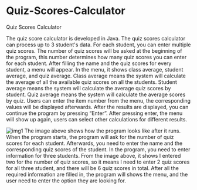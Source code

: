 # Quiz-Scores-Calculator


Quiz Scores Calculator 

The quiz score calculator is developed in Java. The quiz scores calculator can process up to 3 student's data. For each student, you can enter multiple quiz scores. The number of quiz scores will be asked at the beginning of the program, this number determines how many quiz scores you can enter for each student.
After filling the name and the quiz scores for every student, a menu will appear. In the menu, it shows class average, student average, and quiz average. Class average means the system will calculate the average of all the available quiz scores on all the students. Student average means the system will calculate the average quiz scores by student. Quiz average means the system will calculate the average scores by quiz. 
Users can enter the item number from the menu, the corresponding values will be displayed afterwards.
After the results are displayed, you can continue the program by pressing “Enter”. After pressing enter, the menu will show up again, users can select other calculations for different results.



![img1](https://github.com/jefjefhui/Quiz-Scores-Calculator/assets/73283123/b3707943-4b6f-47ca-b177-9519b2b51960)
The image above shows how the program looks like after it runs. When the program starts, the program will ask for the number of quiz scores for each student. Afterwards, you need to enter the name and the corresponding quiz scores of the student. In the program, you need to enter information for three students. From the image above, it shows I entered two for the number of quiz scores, so it means I need to enter 2 quiz scores for all three student, and there will be 6 quiz scores in total. After all the required information are filled in, the program will shows the menu, and the user need to enter the option they are looking for.

